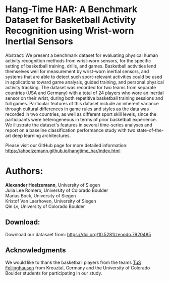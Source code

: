 # Hang-Time HAR: A Benchmark Dataset for Basketball Activity Recognition using Wrist-worn Inertial Sensors
Abstract: We present a benchmark dataset for evaluating physical human activity recognition methods from wrist-worn sensors, for the specific setting of basketball training, drills, and games.
Basketball activities lend themselves well for measurement by wrist-worn inertial sensors, and systems that are able to detect such sport-relevant activities could be used in applications toward game analysis, guided training, and personal physical activity tracking.
The dataset was recorded for two teams from separate countries (USA and Germany) with a total of 24 players who wore an inertial sensor on their wrist, during both repetitive basketball training sessions and full games.
Particular features of this dataset include an inherent variance through cultural differences in game rules and styles as the data was recorded in two countries, as well as different sport skill levels, since the participants were heterogeneous in terms of prior basketball experience.
We illustrate the dataset's features in several time-series analyses and report on a baseline classification performance study with two state-of-the-art deep learning architectures.

Please visit our GitHub page for more detailed information: https://ahoelzemann.github.io/hangtime_har/index.html

# Authors: 
  <strong>Alexander Hoelzemann</strong>, University of Siegen<br>
            Julia Lee Romero, University of Colorado Boulder<br>
            Marius Bock, University of Siegen<br>
            Kristof Van Laerhoven, University of Siegen<br>
            Qin Lv, University of Colorado Boulder<br>
            
## Download:
Download our datasaet from: https://doi.org/10.5281/zenodo.7920485

## Acknowledgments
We would like to thank the basketball players from the teams [TuS Fellinghausen](https://tus-fellinghausen.de/) from Kreuztal, Germany and the University of Colorado Boulder students for participating in our study.
